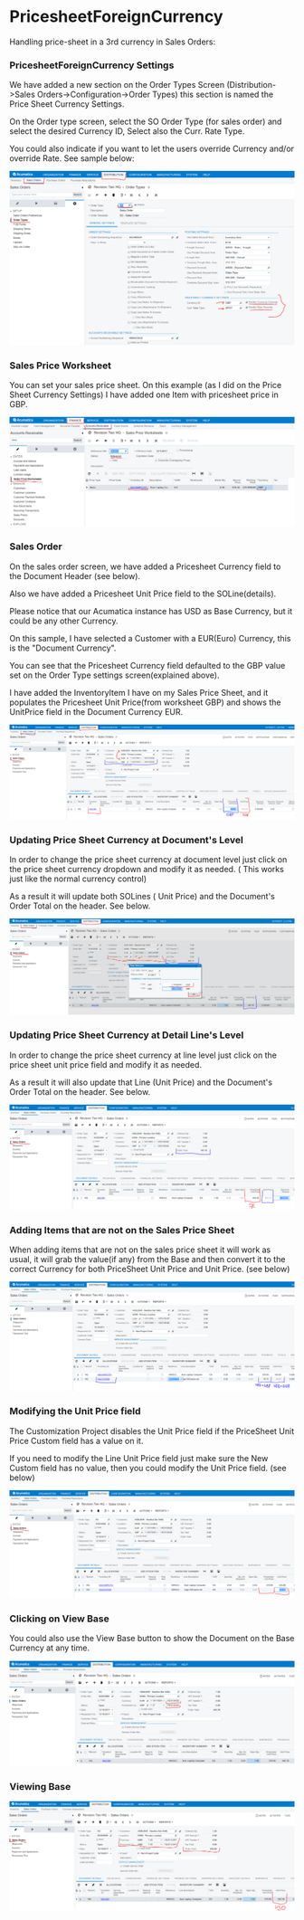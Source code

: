 # PricesheetForeignCurrency
Handling price-sheet in a 3rd currency in Sales Orders:

### PricesheetForeignCurrency Settings

We have added a new section on the Order Types Screen (Distribution->Sales Orders->Configuration->Order Types) this section is named the Price Sheet Currency Settings.

On the Order type screen, select the SO Order Type (for sales order) and select the desired Currency ID, Select also the Curr. Rate Type.

You could also indicate if you want to let the users override Currency and/or override Rate. See sample below:

![Screenshot](ReadMeImages/PriceSheetCurrencySettings.PNG)

### Sales Price Worksheet

You can set your sales price sheet. On this example (as I did on the Price Sheet Currency Settings) I have added one Item with pricesheet price in GBP.

![Screenshot](ReadMeImages/SalesPriceSheet.PNG)

### Sales Order

On the sales order screen, we have added a Pricesheet Currency field to the Document Header (see below).

Also we have added a Pricesheet Unit Price field to the SOLine(details).

Please notice that our Acumatica instance has USD as Base Currency, but it could be any other Currency.

On this sample, I have selected a Customer with a EUR(Euro) Currency, this is the "Document Currency".

You can see that the Pricesheet Currency field defaulted to the GBP value set on the Order Type settings screen(explained above).

I have added the InventoryItem I have on my Sales Price Sheet, and it populates the Pricesheet Unit Price(from worksheet GBP) and shows the UnitPrice field in the Document Currency EUR.

![Screenshot](ReadMeImages/SOOrderCurrency.PNG)

### Updating Price Sheet Currency at Document's Level

In order to change the price sheet currency at document level just click on the price sheet currency dropdown and modify it as needed. ( This works just like the normal currency control)

As a result it will update both SOLines ( Unit Price) and the Document's Order Total on the header. See below.

![Screenshot](ReadMeImages/UpdateCurrencyAtDocumentLevel.PNG)

### Updating Price Sheet Currency at Detail Line's Level

In order to change the price sheet currency at line level just click on the price sheet unit price field and modify it as needed.

As a result it will also update that Line (Unit Price) and the Document's Order Total on the header. See below.

![Screenshot](ReadMeImages/ChangingPricesheetValueAtLineLevelupdatesDocument..PNG)

### Adding Items that are not on the Sales Price Sheet

When adding items that are not on the sales price sheet it will work as usual, it will  grab the value(if any) from the Base and then convert it to the correct Currency for both PriceSheet Unit Price and Unit Price. (see below)

![Screenshot](ReadMeImages/AddingItemsNotFoundOnThePriceSheet.PNG)

### Modifying the Unit Price field

The Customization Project disables the Unit Price field if the PriceSheet Unit Price Custom field has a value on it.

If you need to modify the Line Unit Price field just make sure the New Custom field has no value, then you could modify the Unit Price field. (see below)

![Screenshot](ReadMeImages/ModifyingUnitPrice.PNG)

### Clicking on View Base

You could also use the View Base button to show the Document on the Base Currency at any time.

![Screenshot](ReadMeImages/ClickingOnViewBase.PNG)

### Viewing Base

![Screenshot](ReadMeImages/ViewingBase.PNG)
